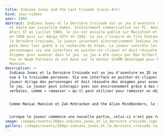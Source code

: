 ```yaml
---
title: Indiana Jones and the Last Crusade (Lucas Art)
kind: jeux-videos
year: 1988
abstract: Indiana Jones et la Dernière Croisade est un jeu d'aventure développé
  et édité par Lucasfilm Games. Initialement commercialisé sur PC, Amiga et
  Atari ST en juillet 1989, le jeu est ensuite publié sur Macintosh et FM Towns
  en 1990 puis sur Amiga CDTV en 1992. Le jeu s’inspire du film Indiana Jones et
  la Dernière Croisade, le joueur incarnant alternativement Indiana Jones et son
  père dans leur quête à la recherche du Graal. Le joueur contrôle les
  personnages via une interface en pointer-et-cliquer et doit résoudre des
  énigmes pour avancer dans le jeu. Le jeu a été conçu par Ron Gilbert, David
  Fox et Noah Falstein et est basé sur le moteur SCUMM développé pour Maniac
  Mansion.
description: >-
  Indiana Jones et la Dernière Croisade est un jeu d'aventure en 2D se jouant en
  vue à la troisième personne. Via une interface en pointer-et-cliquer, le
  joueur dirige des personnages et doit résoudre des énigmes pour avancer dans
  le jeu. Le joueur peut interagir avec son environnement grâce à des commandes
  verbales, comme « ramasser » qu'il peut utiliser pour ramasser un objet. 


  Comme Maniac Mansion et Zak McKracken and the Alien Mindbenders, le jeu utilise le moteur SCUMM auquel les développeurs ont apporté un certain nombre d'amélioration. C'est ainsi le premier jeu basé sur ce moteur à inclure les commandes « regarder » et « parler à ». Ce dernier permet de lancer une discussion avec un personnage lors de laquelle le joueur peut choisir entre plusieurs répliques. Le studio réutilisera ensuite ce système dans la plupart de ses jeux d'aventure, incluant entre autres The Secret of Monkey Island. Le jeu inclus également un système de point, appelés score de QI, similaire à celui de certains jeux d'aventure de Sierra On-Line. Ce score augmente au fur et à mesure que le joueur résout des puzzles. 


  Lorsque le joueur commence une nouvelle partie, celui-ci n'est pas remis à zéro et le seul moyen de l'augmenter, et d'atteindre le score maximal de 800 points, est alors de trouver des solutions alternatives aux différents puzzles du jeu. Il est en effet possible de finir le jeu de différentes façon. Enfin, le jeu inclus également des séquences basées sur une interface différente, incluant des séquences de combats et une séquence de vol en biplan.
image: /images/events/260px-indiana_jones_et_la_derniere_croisade_logo.png
gallery: /images/events/260px-indiana_jones_et_la_derniere_croisade_logo.png
---
```

